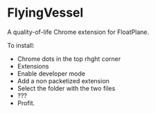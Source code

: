 # FlyingVessel
A quality-of-life Chrome extension for FloatPlane.

To install:
* Chrome dots in the top rhght corner
* Extensions
* Enable developer mode
* Add a non packetized extension
* Select the folder with the two files
* ???
* Profit.
